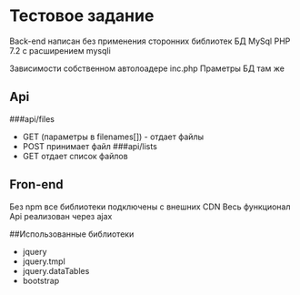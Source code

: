 # Тестовое задание

Back-end написан без применения сторонних библиотек 
БД MySql
PHP 7.2 с расширением mysqli 

Зависимости собственном автолоадере inc.php
Праметры БД там же

## Api
###api/files
- GET (параметры в filenames[]) - отдает файлы
- POST принимает файл
###api/lists
- GET отдает список файлов

## Fron-end
Без npm все библиотеки подключены с внешних CDN
Весь функционал Api реализован через ajax

##Использованные библиотеки
- jquery
- jquery.tmpl
- jquery.dataTables
- bootstrap